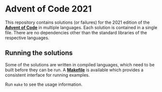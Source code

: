 # Advent of Code 2021

This repository contains solutions (or failures) for the 2021 edition of the
[**Advent of Code**][advent] in multiple languages. Each solution is contained
in a single file. There are no dependencies other than the standard libraries
of the respective languages.

## Running the solutions

Some of the solutions are written in compiled languages, which need to be built
before they can be run. A [**Makefile**][make] is available which provides a
consistent interface for running examples.

Run `make` to see the usage information.

[advent]: https://adventofcode.com/2021
[make]: https://www.gnu.org/software/make/manual/make.html
